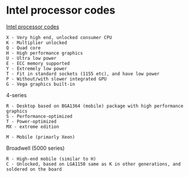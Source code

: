 # Intel processor codes

[Intel processor codes](https://www.intel.ca/content/www/ca/en/processors/processor-numbers.html)

    X - Very high end, unlocked consumer CPU
    K - Multiplier unlocked
    Q - Quad core
    H - High performance graphics
    U - Ultra low power
    E - ECC memory supported
    Y - Extremely low power
    T - Fit in standard sockets (1155 etc), and have low power
    P - Without/with slower integrated GPU
    G - Vega graphics built-in

4-series

    R - Desktop based on BGA1364 (mobile) package with high performance graphics
    S - Performance-optimized
    T - Power-optimized
    MX - extreme edition

    M - Mobile (primarly Xeon)

Broadwell (5000 series)

    R - High-end mobile (similar to H)
    C - Unlocked, based on LGA1150 same as K in other generations, and soldered on the board

